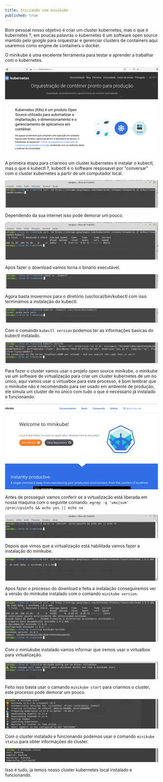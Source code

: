 ```yaml
---
title: Iniciando com minikube
published: true
---
```


Bom pessoal nosso objetivo é criar um cluster kubernetes, mas o que é kubernetes ?, em poucas palavras o kubernetes é um software open source mantido pelo google para orquestrar e gerenciar clusters de containers aqui usaremos como engine de containers o docker.

O minikube é uma excelente ferramenta para testar e aprender a trabalhar com o kubernetes.

![minikube](assets/minikube-start/minikube_kubernetes_00.png)

A primeira etapa para criarmos um cluster kubernetes é instalar o kubectl, mas o que é kubectl ?, kubectl é o software resposavel por "conversar" com o cluster kubernetes a partir de um computador local.

![minikube](assets/minikube-start/minikube_kubernetes_01.png)

Dependendo da sua internet isso pode demorar um pouco.

![minikube](assets/minikube-start/minikube_kubernetes_02.png)

Apos fazer o download vamos torna o binário executável.

![minikube](assets/minikube-start/minikube_kubernetes_03.png)

Agora basta movermos para o diretório /usr/local/bin/kubectl com isso terminámos a instalação do kubectl.

![minikube](assets/minikube-start/minikube_kubernetes_04.png)

Com o comando `kubectl version` podemos ter as informações basicas do kubectl instalado.

![minikube](assets/minikube-start/minikube_kubernetes_05.png)

Para fazer o cluster vamos usar o projeto open source minikube, o minikube vai um software de virtualização para criar um cluster kubernetes de um no único, aqui vamos usar o virtualbox para este processo, é bom lembrar que o minikube não é recomendado para ser usado em ambiente de produção, ele simula um cluster de no único com tudo o que é necessario já instalado e funcionando.

![minikube](assets/minikube-start/minikube_kubernetes_06.png)

Antes de prosseguir vamos conferir se a virtualização está liberada em nossa maquina com o seguinte comando. `egrep -q 'vmx|svm' /proc/cpuinfo && echo yes || echo no`

![minikube](assets/minikube-start/minikube_kubernetes_07.png)

Depois que vimos que a virtualização está habilitada vamos fazer a instalação do minikube.

![minikube](assets/minikube-start/minikube_kubernetes_08.png)

Apos fazer o processo do download e feita a instalação conseguiremos ver a versão do minikube instalado com o comando `minikube version`.

![minikube](assets/minikube-start/minikube_kubernetes_09.png)

Com o miniukube instalado vamos informar que iremos usar o virtualbox para virtualização.

![minikube](assets/minikube-start/minikube_kubernetes_10.png)

Feito isso basta usar o camando `minikube start` para criarmos o cluster, este processo pode demorar um pouco.

![minikube](assets/minikube-start/minikube_kubernetes_11.png)

Com o cluster instalado e funcionando podemos usar o comando `minikube status` para obter informações do cluster.

![minikube](assets/minikube-start/minikube_kubernetes_12.png)

Isso é tudo, ja temos nosso cluster kubernetes local instalado e funcionando.

